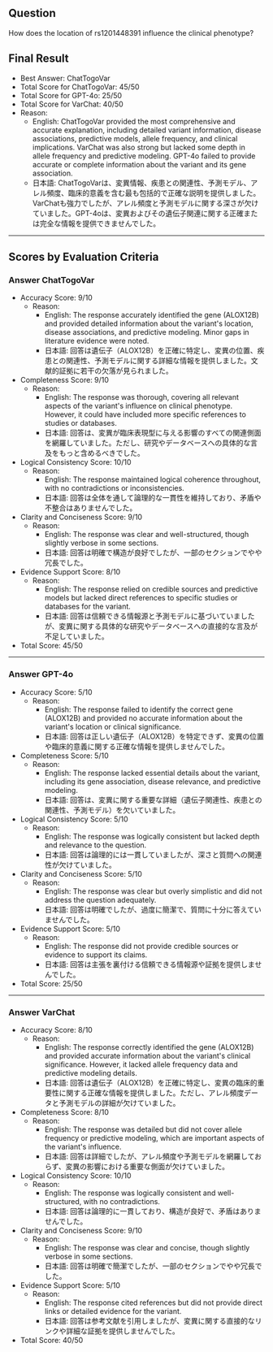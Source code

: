 ## Question

How does the location of rs1201448391 influence the clinical phenotype?

## Final Result

- Best Answer: ChatTogoVar
- Total Score for ChatTogoVar: 45/50
- Total Score for GPT-4o: 25/50
- Total Score for VarChat: 40/50
- Reason:
  - English: ChatTogoVar provided the most comprehensive and accurate explanation, including detailed variant information, disease associations, predictive models, allele frequency, and clinical implications. VarChat was also strong but lacked some depth in allele frequency and predictive modeling. GPT-4o failed to provide accurate or complete information about the variant and its gene association.
  - 日本語: ChatTogoVarは、変異情報、疾患との関連性、予測モデル、アレル頻度、臨床的意義を含む最も包括的で正確な説明を提供しました。VarChatも強力でしたが、アレル頻度と予測モデルに関する深さが欠けていました。GPT-4oは、変異およびその遺伝子関連に関する正確または完全な情報を提供できませんでした。

---

## Scores by Evaluation Criteria

### Answer ChatTogoVar
- Accuracy Score: 9/10
  - Reason: 
    - English: The response accurately identified the gene (ALOX12B) and provided detailed information about the variant's location, disease associations, and predictive modeling. Minor gaps in literature evidence were noted.
    - 日本語: 回答は遺伝子（ALOX12B）を正確に特定し、変異の位置、疾患との関連性、予測モデルに関する詳細な情報を提供しました。文献的証拠に若干の欠落が見られました。
- Completeness Score: 9/10
  - Reason: 
    - English: The response was thorough, covering all relevant aspects of the variant's influence on clinical phenotype. However, it could have included more specific references to studies or databases.
    - 日本語: 回答は、変異が臨床表現型に与える影響のすべての関連側面を網羅していました。ただし、研究やデータベースへの具体的な言及をもっと含めるべきでした。
- Logical Consistency Score: 10/10
  - Reason: 
    - English: The response maintained logical coherence throughout, with no contradictions or inconsistencies.
    - 日本語: 回答は全体を通して論理的な一貫性を維持しており、矛盾や不整合はありませんでした。
- Clarity and Conciseness Score: 9/10
  - Reason: 
    - English: The response was clear and well-structured, though slightly verbose in some sections.
    - 日本語: 回答は明確で構造が良好でしたが、一部のセクションでやや冗長でした。
- Evidence Support Score: 8/10
  - Reason: 
    - English: The response relied on credible sources and predictive models but lacked direct references to specific studies or databases for the variant.
    - 日本語: 回答は信頼できる情報源と予測モデルに基づいていましたが、変異に関する具体的な研究やデータベースへの直接的な言及が不足していました。
- Total Score: 45/50

---

### Answer GPT-4o
- Accuracy Score: 5/10
  - Reason: 
    - English: The response failed to identify the correct gene (ALOX12B) and provided no accurate information about the variant's location or clinical significance.
    - 日本語: 回答は正しい遺伝子（ALOX12B）を特定できず、変異の位置や臨床的意義に関する正確な情報を提供しませんでした。
- Completeness Score: 5/10
  - Reason: 
    - English: The response lacked essential details about the variant, including its gene association, disease relevance, and predictive modeling.
    - 日本語: 回答は、変異に関する重要な詳細（遺伝子関連性、疾患との関連性、予測モデル）を欠いていました。
- Logical Consistency Score: 5/10
  - Reason: 
    - English: The response was logically consistent but lacked depth and relevance to the question.
    - 日本語: 回答は論理的には一貫していましたが、深さと質問への関連性が欠けていました。
- Clarity and Conciseness Score: 5/10
  - Reason: 
    - English: The response was clear but overly simplistic and did not address the question adequately.
    - 日本語: 回答は明確でしたが、過度に簡潔で、質問に十分に答えていませんでした。
- Evidence Support Score: 5/10
  - Reason: 
    - English: The response did not provide credible sources or evidence to support its claims.
    - 日本語: 回答は主張を裏付ける信頼できる情報源や証拠を提供しませんでした。
- Total Score: 25/50

---

### Answer VarChat
- Accuracy Score: 8/10
  - Reason: 
    - English: The response correctly identified the gene (ALOX12B) and provided accurate information about the variant's clinical significance. However, it lacked allele frequency data and predictive modeling details.
    - 日本語: 回答は遺伝子（ALOX12B）を正確に特定し、変異の臨床的重要性に関する正確な情報を提供しました。ただし、アレル頻度データと予測モデルの詳細が欠けていました。
- Completeness Score: 8/10
  - Reason: 
    - English: The response was detailed but did not cover allele frequency or predictive modeling, which are important aspects of the variant's influence.
    - 日本語: 回答は詳細でしたが、アレル頻度や予測モデルを網羅しておらず、変異の影響における重要な側面が欠けていました。
- Logical Consistency Score: 10/10
  - Reason: 
    - English: The response was logically consistent and well-structured, with no contradictions.
    - 日本語: 回答は論理的に一貫しており、構造が良好で、矛盾はありませんでした。
- Clarity and Conciseness Score: 9/10
  - Reason: 
    - English: The response was clear and concise, though slightly verbose in some sections.
    - 日本語: 回答は明確で簡潔でしたが、一部のセクションでやや冗長でした。
- Evidence Support Score: 5/10
  - Reason: 
    - English: The response cited references but did not provide direct links or detailed evidence for the variant.
    - 日本語: 回答は参考文献を引用しましたが、変異に関する直接的なリンクや詳細な証拠を提供しませんでした。
- Total Score: 40/50